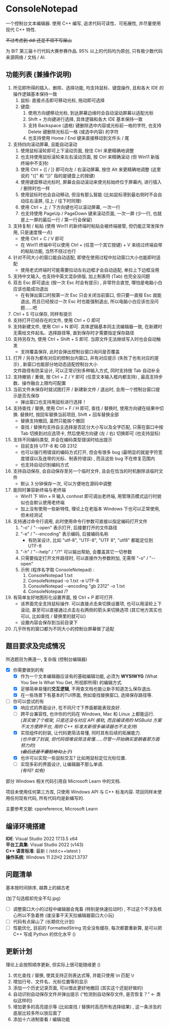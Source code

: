 # ConsoleNotepad

一个控制台文本编辑器. 使用 C++ 编写, 追求代码可读性、可拓展性, 并尽量使用现代 C++ 特性. 

~~不过考虑到 ddl 还是不得不写屎山~~

为 BIT 第三届十行代码大赛参赛作品. 95% 以上的代码均为原创, 只有极少数代码来源网络 / 文档 / AI. 

## 功能列表 (兼操作说明) 
1. 所见即所得的插入、删除、选择功能, 均支持鼠标、键盘操作, 且和各大 IDE 的操作逻辑基本保持一致
	1. 鼠标: 直接点击即可移动光标, 拖动即可选择
	2. 键盘: 
		1. 使用方向键移动光标, 到达屏幕边缘时会自动滚动屏幕以适配光标
		2. Shift + 方向键进行选择, 具体逻辑和各大 IDE 基本保持一致
		3. 支持 Backspace (退格) 键删除选中内容或光标前一格的字符, 也支持 Delete 键删除光标后一格 (或选中内容) 的字符
		4. 也支持使用 Home / End 键来直接移动到文件头 / 尾
2. 支持四向滚动屏幕, 且能自动滚动
	1. 使用鼠标滚轮即可上下滚动页面, 按住 Ctrl 来更精确地调整
	2. 也支持使用鼠标滚轮来左右滚动页面, 按 Ctrl 来精确滚动   (但 Win11 新版终端中不支持)
	3. 使用 Ctrl + {[ / ]} 即可向左 / 右滚动屏幕, 按住 Alt 来更精确地调整 (这里说的 "{[" 和 "]}" 指的是键盘上的按键) 
	4. 使用键盘移动光标时, 屏幕会自动滚动来使光标始终位于屏幕内, 进行插入 / 删除时也一样
	5. 使用鼠标时也会自动移动, 但没有那么智能 (比如鼠标滑到最右侧时不会自动往右滚屏, 往上 / 往下时同理)
	6. 使用 Ctrl + 上 / 下方向键也可以滚动屏幕, 一次一行
	7. 也支持使用 PageUp / PageDown 键来滚动页面, 一次一屏 (少一行, 也就是上一屏的最后一行 / 第一行会保留)
3. 支持复制 / 粘贴 (使用 Win11 的新终端时粘贴会被终端接管, 但仍能正常发挥作用, 只是速度慢一点) 
	- 使用 Ctrl + C / V 即可
	- 在 Win11 终端中可以使用 Ctrl + (任意一个其它按键) + V 来绕过终端自带的粘贴功能, 当然不绕过也行
4. 针对不同大小的窗口能自动适配, 即使在使用过程中拉动窗口大小也能即时适配
	- 使用老式终端时可能需要拉动左右边框才会自动适配, 单拉上下边框没用
5. 支持中文输入, 也支持中英文混杂排版, 加上制表符 (Tab) 也完全没问题
6. 双击 Esc 即可退出 (按一次 Esc 时会有提示) , 非常符合直觉, 哪怕是电脑小白应该也能成功退出
	- 在有弹出窗口时按第一次 Esc 只会关闭当前窗口, 但只要一直按 Esc 就能退出, 而且已经按过一次 Esc 时也能强制退出, 所以电脑小白应该也没问题......吧
7. Ctrl + S 可以保存, 同样有提示
8. 支持打开已经存在的文件, 使用 Ctrl + O 即可
9. 支持新建文件, 使用 Ctrl + N 即可. 具体逻辑基本同主流编辑器一致, 在新建时无需给文件起名、选择路径等, 直到保存时才需要指定保存路径
10. 支持另存为, 使用 Ctrl + Shift + S 即可. 当原文件无法继续写入时也会自动触发
	- 支持覆盖保存, 此时会弹出控制台窗口询问是否覆盖
11. 打开 / 另存为都有对应的控制台内窗口, 并有对应提示 (失败了也有对应的提示) , 新窗口也能部分地动态适配控制台大小    
    文件路径有防呆设计, 可以正常识别多种输入方式, 同时支持按 Tab 自动补全
12. 支持撤销 / 重做, 按 Ctrl + Z / Y 即可 (任意文本输入框内都支持) , 最高支持步数、操作融合上限均可配置
13. 当前文件未保存时就试图打开 / 新建新文件 / 退出时, 会用一个控制台窗口提示是否先保存
	- 弹出窗口也支持用鼠标进行选择！
14. 支持查找 / 替换, 使用 Ctrl + F / H 即可, 查找 / 替换时, 使用方向键在结果中切换. 替换时, 按回车替换当前项目, Shift + 回车替换全部
	- 替换支持撤回, 虽然只能挨个撤回
	- 查找 / 替换均支持自主选择是否区分大小写以及全字匹配, 只需在窗口中按 Tab 切换到对应选项卡, 然后使用方向键 (左 / 右) 切换即可 (也支持鼠标)
15. 支持不同编码类型, 并会在编码类型错误时给出提示
	- 目前支持 UTF-8 和 GB 2312
	- 也可以强行用错误的编码方式打开, 但会有很多 bug (最明显的就是字符宽度错误以及连带的光标、制表符错误) , 而且这些 bug 不在修复范围内
	- 也支持自动识别编码方式
16. 支持自动保存, 会自动保存至另一个临时文件, 且会在恰当的时机删除该临时文件
	- 默认 3 分钟保存一次, 可以方便地在源码中调整
17. 能同时兼容新终端与老终端
	- Win11 下 Win + R 输入 conhost 即可调出老终端, 用管理员模式运行时貌似也会默认使用老终端
	- 加上没有使用一些新特性, 理论上在老版本 Windows 下也可以正常使用, 但未经测试
18. 支持通过命令行调用, 此时使用命令行参数可直接以指定编码打开文件
	1. "-o" / "--open" 表示打开, 后接要打开的文件路径
	2. "-e" / "--encoding" 表示编码, 后接编码名称
		- 有防呆设计, 比如 "utf-8", "UTF-8", "UTF 8", "utf8" 都能定位到 UTF-8
	3. "-h" / "--help" / "/?" 可以输出帮助, 会覆盖其它一切参数
	4. 只需要指定打开文件路径时, 可以直接作为参数附加, 无需带 "-o" / "--open"
	5. 示例   (程序名字取 ConsoleNotepad) : 
		1. ConsoleNotepad 1.txt
		2. ConsoleNotepad -o 1.txt -e UTF-8
		3. ConsoleNotepad --encoding "gb 2312" -o 1.txt
		4. ConsoleNotepad /?
19. 有简单友好地图形化设置界面, 按 Ctrl + P 即可打开.
	- 该界面完全支持鼠标操作. 可以直接点击来切换设置项, 也可以用滚轮上下滚动, 甚至可以直接通过点击左右两侧的箭头来切换选项 (其它地方其实也可以, 比如查找 / 替换里的就可以)
	- 设置内容会保存到当前目录下
20. 几乎所有的窗口都为不同大小的控制台屏幕做了适配
## 题目要求及完成情况

所选题目为赛道一, 复杂版 (控制台编辑器) 

- [x] 你需要做到的有
	- [x] 作为一个文本编辑器应该有的基础编辑功能, 必须为 **WYSIWYG**  (What You See Is What You Get, 所视即所得) 的编辑方式.
	- [x] 足够简单易懂的**交互逻辑**, 不用查文档也能让新手知道怎么保存退出.
	- [x] 在一些场景下有基本的TUI界面, 例如查找替换窗口, 选择保存路径等.
- [ ] 你可以尝试的有
	- [x] 响应式的界面设计, 在不同尺寸下界面都能表现良好.
	- [ ] 跨平台兼容性, 也许你的代码在 Windows, Mac 和 Linux 上都能运行.  
	      *(其实做了个框架, 只是还没与对应 API 接轨, 而且编译用的 MSBuild 方案不太方便跨平台, 用的 C++ 标准太新很多编译器也不太支持)*
	- [x] 实现组件的封装, 让代码更简洁易懂, 同时具有后续的拓展能力.    
		  *(也许做了封装, 但代码很难说简洁易懂......尽管一开始确实是朝着那方面努力的)*   
		  ~~*(最后还是不要脸地勾上了)*~~
	- [x] 也许可以实现一些鼠标交互? 比如用鼠标定位光标位置.
	- [ ] 实现多彩的界面设计, 让编辑器不那么单调.   
		  *(有吗? 如有)*

部分 Windows 相关代码引用自 Microsoft Learn 中的文档. 

项目未使用任何第三方库, 只使用 Windows API 与 C++ 标准内容. 项目同样未使用任何现有代码, 所有代码均是新编写的. 

主要参考文献: cppreference, Microsoft Learn

## 编译环境搭建

**IDE**: Visual Studio 2022 17.13.5 x64    
**平台工具集**: Visual Studio 2022 (v143)    
**C++ 语言标准**: 最新  ( /std:c++latest )    
**操作系统**: Windows 11 22H2 22621.3737

## 问题清单
基本按时间排序, 越靠上的越古老

(加了勾选框却完全不勾.jpg)
- [ ] 调整窗口大小的过程中编辑器会鬼畜 (特别是快速拉动时) , 不过这个不涉及核心所以不急着修 (谁没事干天天拉编辑器窗口大小玩) 
- [ ] 代码有点屎山了 (长期优化计划) 
- [ ] 性能优化, 目前的 FormattedString 完全没有缓存, 每次都要重新算, 是可以把 C++ 写成 Python 的优化水平 () 

## 更新计划
理论上会按照顺序更新, 但实际上很可能随缘更 () 

1. 优化查找 / 替换, 使其支持正则表达式等, 并能只使用 \n 匹配 \r
2. 增加行号、文件名、光标位置等的显示
3. 添加一个历史记录页面, 可以借此更好地撤回 (其实这个还挺好做的) 
4. 自动识别自动保存文件并弹出提示 (“检测到自动保存文件, 是否恢复？” ← 类似这样的) 
5. 增加更多的高亮提示等 (比如查找 / 替换时高亮所有选择结果) , 这一条涉及的底层比较多所以放后面了
6. 添加十六进制查看 / 编辑功能